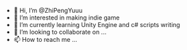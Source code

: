 - 👋 Hi, I’m @ZhiPengYuuu
- 👀 I’m interested in making indie game
- 🌱 I’m currently learning Unity Engine and c# scripts writing
- 💞️ I’m looking to collaborate on ...
- 📫 How to reach me ...

<!---
ZhiPengYuuu/ZhiPengYuuu is a ✨ special ✨ repository because its `README.md` (this file) appears on your GitHub profile.
You can click the Preview link to take a look at your changes.
--->
